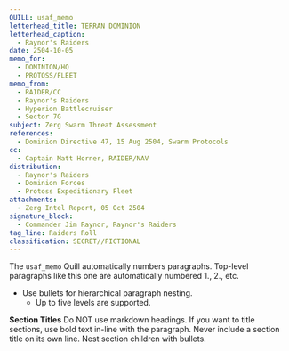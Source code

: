 ```yaml
---
QUILL: usaf_memo
letterhead_title: TERRAN DOMINION
letterhead_caption:
  - Raynor's Raiders
date: 2504-10-05
memo_for:
  - DOMINION/HQ
  - PROTOSS/FLEET
memo_from:
  - RAIDER/CC
  - Raynor's Raiders
  - Hyperion Battlecruiser
  - Sector 7G
subject: Zerg Swarm Threat Assessment
references:
  - Dominion Directive 47, 15 Aug 2504, Swarm Protocols
cc:
  - Captain Matt Horner, RAIDER/NAV
distribution:
  - Raynor's Raiders
  - Dominion Forces
  - Protoss Expeditionary Fleet
attachments:
  - Zerg Intel Report, 05 Oct 2504
signature_block:
  - Commander Jim Raynor, Raynor's Raiders
tag_line: Raiders Roll
classification: SECRET//FICTIONAL
---
```


The `usaf_memo` Quill automatically numbers paragraphs. Top-level paragraphs like this one are automatically numbered 1., 2., etc.

- Use bullets for hierarchical paragraph nesting.
  - Up to five levels are supported.

**Section Titles** Do NOT use markdown headings. If you want to title sections, use bold text in-line with the paragraph. Never include a section title on its own line. Nest section children with bullets.